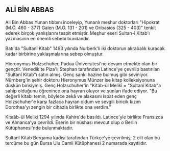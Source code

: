 ## ALİ BİN ABBAS

Ali Bin Abbas Yunan tıbbını inceleyip, Yunanlı meş­hur doktorları "Hipokrat (M.Ö. 460 - 377) Galen (M.Ö. 131 - 201) ve Oribasios (325 - 403)" tenkit ederek birçok yanlışlarını tespit etmiştir. Meşhur eseri Sultan-î Kitab'ı yazmasının en önemli sebebi bundandır.

Batı'da "Sultanî Kitab" 1493 yılında Nurberk'li iki doktorun akrabalık kuracak kadar birbirine yaklaşma­larına sebep olmuştur.

Hieronymus Holzschuher, Padua Üniversitesi'ne de­vam etmekte olan bir gençtir. Venedik'te Piza'lı Stephan tarafından Latince'ye çevrilip bastırılan "Sultanî Kitab"ı satın almış. Genç sanki hazine bulmuş gibi sevi­niyor. Nürnberg'in şehir doktoru Hieronymus Münzer ise kitap kolleksiyonuna düşkün birisiymiş. Genç Holzschuher'in "Kitâb-ûl Melîkî = "Sultanî Kitab"a sa­hip olduğunu öğrenince ona hayran oluyor ve şunları ifade ediyor. "Bu değerli kitabı temin, böylece zekâ ve alakasını ispat eden genç Holzschuher'e karşı fazlaca hayran oldum ve sevgili biricik kızım Dorothea'yı zen­gin bir cihazla birlikte ona verdim."

Kitaâb-ül Meliki 1294 yılında Kahire'de basıldı. La­tince'yle birlikte Fransızca ve Almanca'ya çevrildi. Ese­rin bir nüshası mevcut olup o Berlin Kütüphanesi'nde bulunmaktadır.

Sultanî Kitab Bergama kadısı tarafından Türkçe'ye çevrilmiş; 2 cilt olan bu tercüme bu gün Bursa Ulu Ca­mii Kütüphanesi 2 numarada kayıtlıdır.
